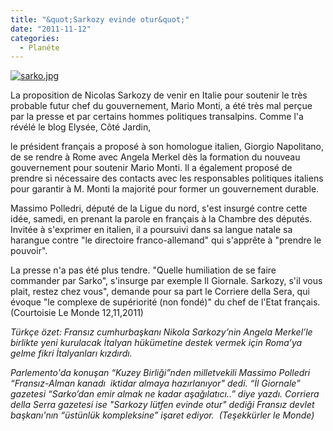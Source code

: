```yaml
---
title: "&quot;Sarkozy evinde otur&quot;"
date: "2011-11-12"
categories: 
  - Planéte
---
```


[![sarko.jpg](/uploads/2011/11/sarko.jpg)](/uploads/2011/11/sarko.jpg "sarko.jpg")

La proposition de Nicolas Sarkozy de venir en Italie pour soutenir le très probable futur chef du gouvernement, Mario Monti, a été très mal perçue par la presse et par certains hommes politiques transalpins. Comme l'a révélé le blog Elysée, Côté Jardin,

le président français a proposé à son homologue italien, Giorgio Napolitano, de se rendre à Rome avec Angela Merkel dès la formation du nouveau gouvernement pour soutenir Mario Monti. Il a également proposé de prendre si nécessaire des contacts avec les responsables politiques italiens pour garantir à M. Monti la majorité pour former un gouvernement durable.

Massimo Polledri, député de la Ligue du nord, s'est insurgé contre cette idée, samedi, en prenant la parole en français à la Chambre des députés. Invitée à s'exprimer en italien, il a poursuivi dans sa langue natale sa harangue contre "le directoire franco-allemand" qui s'apprête à "prendre le pouvoir".

La presse n'a pas été plus tendre. "Quelle humiliation de se faire commander par Sarko", s'insurge par exemple Il Giornale. Sarkozy, s'il vous plait, restez chez vous", demande pour sa part le Corriere della Sera, qui évoque "le complexe de supériorité (non fondé)" du chef de l'Etat français. (Courtoisie Le Monde 12,11,2011)

_Türkçe özet: Fransız cumhurbaşkanı Nikola Sarkozy’nin Angela Merkel’le birlikte yeni kurulacak İtalyan hükümetine destek vermek için Roma’ya gelme fikri İtalyanları kızdırdı._

_Parlemento'da konuşan “Kuzey Birliği”nden milletvekili Massimo Polledri “Fransız-Alman kanadı  iktidar almaya hazırlanıyor" dedi. “İl Giornale” gazetesi “Sarko’dan emir almak ne kadar aşağılatıcı..” diye yazdı. Corriera della Serra gazetesi ise "Sarkozy lütfen evinde otur" dediği Fransız devlet başkanı'nın “üstünlük kompleksine” işaret ediyor.  (Teşekkürler le Monde)_
